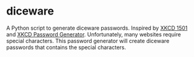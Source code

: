 # diceware

A Python script to generate diceware passwords. Inspired by [XKCD 1501](https://xkcd.com/936/) and [XKCD Password Generator](https://preshing.com/20110811/xkcd-password-generator/). Unfortunately, many websites require special characters. This password generator will create diceware passwords that contains the special characters.
